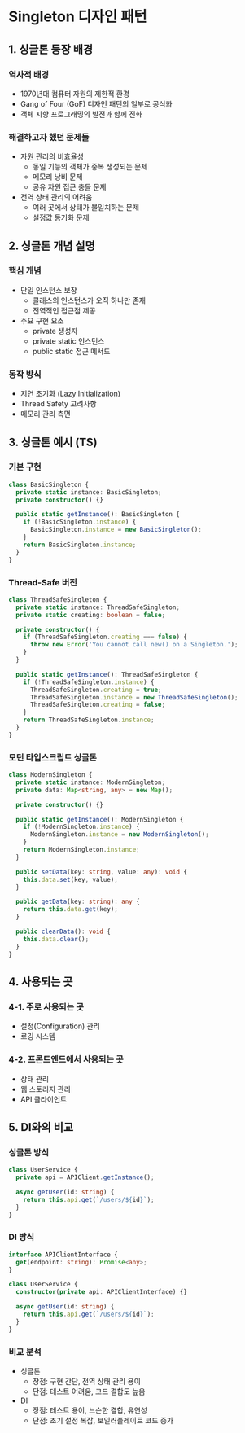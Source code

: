 # Singleton 디자인 패턴

## 1. 싱글톤 등장 배경

### 역사적 배경

- 1970년대 컴퓨터 자원의 제한적 환경
- Gang of Four (GoF) 디자인 패턴의 일부로 공식화
- 객체 지향 프로그래밍의 발전과 함께 진화

### 해결하고자 했던 문제들

- 자원 관리의 비효율성
  - 동일 기능의 객체가 중복 생성되는 문제
  - 메모리 낭비 문제
  - 공유 자원 접근 충돌 문제
- 전역 상태 관리의 어려움
  - 여러 곳에서 상태가 불일치하는 문제
  - 설정값 동기화 문제

## 2. 싱글톤 개념 설명

### 핵심 개념

- 단일 인스턴스 보장
  - 클래스의 인스턴스가 오직 하나만 존재
  - 전역적인 접근점 제공
- 주요 구현 요소
  - private 생성자
  - private static 인스턴스
  - public static 접근 메서드

### 동작 방식

- 지연 초기화 (Lazy Initialization)
- Thread Safety 고려사항
- 메모리 관리 측면

## 3. 싱글톤 예시 (TS)

### 기본 구현

```typescript
class BasicSingleton {
  private static instance: BasicSingleton;
  private constructor() {}

  public static getInstance(): BasicSingleton {
    if (!BasicSingleton.instance) {
      BasicSingleton.instance = new BasicSingleton();
    }
    return BasicSingleton.instance;
  }
}
```

### Thread-Safe 버전

```typescript
class ThreadSafeSingleton {
  private static instance: ThreadSafeSingleton;
  private static creating: boolean = false;

  private constructor() {
    if (ThreadSafeSingleton.creating === false) {
      throw new Error('You cannot call new() on a Singleton.');
    }
  }

  public static getInstance(): ThreadSafeSingleton {
    if (!ThreadSafeSingleton.instance) {
      ThreadSafeSingleton.creating = true;
      ThreadSafeSingleton.instance = new ThreadSafeSingleton();
      ThreadSafeSingleton.creating = false;
    }
    return ThreadSafeSingleton.instance;
  }
}
```

### 모던 타입스크립트 싱글톤

```typescript
class ModernSingleton {
  private static instance: ModernSingleton;
  private data: Map<string, any> = new Map();

  private constructor() {}

  public static getInstance(): ModernSingleton {
    if (!ModernSingleton.instance) {
      ModernSingleton.instance = new ModernSingleton();
    }
    return ModernSingleton.instance;
  }

  public setData(key: string, value: any): void {
    this.data.set(key, value);
  }

  public getData(key: string): any {
    return this.data.get(key);
  }

  public clearData(): void {
    this.data.clear();
  }
}
```

## 4. 사용되는 곳

### 4-1. 주로 사용되는 곳

- 설정(Configuration) 관리
- 로깅 시스템

### 4-2. 프론트엔드에서 사용되는 곳

- 상태 관리
- 웹 스토리지 관리
- API 클라이언트

## 5. DI와의 비교

### 싱글톤 방식

```typescript
class UserService {
  private api = APIClient.getInstance();

  async getUser(id: string) {
    return this.api.get(`/users/${id}`);
  }
}
```

### DI 방식

```typescript
interface APIClientInterface {
  get(endpoint: string): Promise<any>;
}

class UserService {
  constructor(private api: APIClientInterface) {}

  async getUser(id: string) {
    return this.api.get(`/users/${id}`);
  }
}
```

### 비교 분석

- 싱글톤
  - 장점: 구현 간단, 전역 상태 관리 용이
  - 단점: 테스트 어려움, 코드 결합도 높음
- DI
  - 장점: 테스트 용이, 느슨한 결합, 유연성
  - 단점: 초기 설정 복잡, 보일러플레이트 코드 증가
